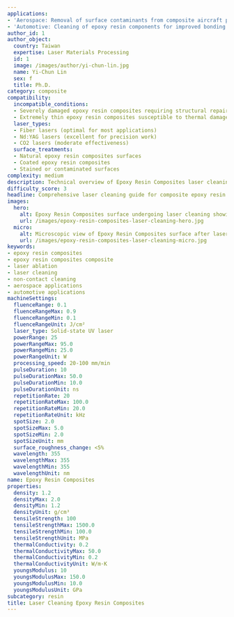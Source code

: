 ```yaml
---
applications:
- 'Aerospace: Removal of surface contaminants from composite aircraft parts'
- 'Automotive: Cleaning of epoxy resin components for improved bonding and painting'
author_id: 1
author_object:
  country: Taiwan
  expertise: Laser Materials Processing
  id: 1
  image: /images/author/yi-chun-lin.jpg
  name: Yi-Chun Lin
  sex: f
  title: Ph.D.
category: composite
compatibility:
  incompatible_conditions:
  - Severely damaged epoxy resin composites requiring structural repair
  - Extremely thin epoxy resin composites susceptible to thermal damage
  laser_types:
  - Fiber lasers (optimal for most applications)
  - Nd:YAG lasers (excellent for precision work)
  - CO2 lasers (moderate effectiveness)
  surface_treatments:
  - Natural epoxy resin composites surfaces
  - Coated epoxy resin composites
  - Stained or contaminated surfaces
complexity: medium
description: Technical overview of Epoxy Resin Composites laser cleaning applications and parameters
difficulty_score: 3
headline: Comprehensive laser cleaning guide for composite epoxy resin composites
images:
  hero:
    alt: Epoxy Resin Composites surface undergoing laser cleaning showing precise contamination removal
    url: /images/epoxy-resin-composites-laser-cleaning-hero.jpg
  micro:
    alt: Microscopic view of Epoxy Resin Composites surface after laser cleaning showing detailed surface structure
    url: /images/epoxy-resin-composites-laser-cleaning-micro.jpg
keywords:
- epoxy resin composites
- epoxy resin composites composite
- laser ablation
- laser cleaning
- non-contact cleaning
- aerospace applications
- automotive applications
machineSettings:
  fluenceRange: 0.1
  fluenceRangeMax: 0.9
  fluenceRangeMin: 0.1
  fluenceRangeUnit: J/cm²
  laser_type: Solid-state UV laser
  powerRange: 25
  powerRangeMax: 95.0
  powerRangeMin: 25.0
  powerRangeUnit: W
  processing_speed: 20-100 mm/min
  pulseDuration: 10
  pulseDurationMax: 50.0
  pulseDurationMin: 10.0
  pulseDurationUnit: ns
  repetitionRate: 20
  repetitionRateMax: 100.0
  repetitionRateMin: 20.0
  repetitionRateUnit: kHz
  spotSize: 2.0
  spotSizeMax: 5.0
  spotSizeMin: 2.0
  spotSizeUnit: mm
  surface_roughness_change: <5%
  wavelength: 355
  wavelengthMax: 355
  wavelengthMin: 355
  wavelengthUnit: nm
name: Epoxy Resin Composites
properties:
  density: 1.2
  densityMax: 2.0
  densityMin: 1.2
  densityUnit: g/cm³
  tensileStrength: 100
  tensileStrengthMax: 1500.0
  tensileStrengthMin: 100.0
  tensileStrengthUnit: MPa
  thermalConductivity: 0.2
  thermalConductivityMax: 50.0
  thermalConductivityMin: 0.2
  thermalConductivityUnit: W/m·K
  youngsModulus: 10
  youngsModulusMax: 150.0
  youngsModulusMin: 10.0
  youngsModulusUnit: GPa
subcategory: resin
title: Laser Cleaning Epoxy Resin Composites
---
```

